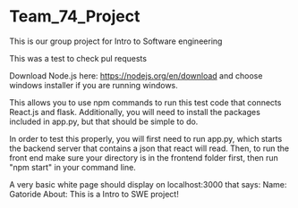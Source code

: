 # Team_74_Project
This is our group project for Intro to Software engineering

This was a test to check pul requests

Download Node.js here: https://nodejs.org/en/download
and choose windows installer if you are running windows.

This allows you to use npm commands to run this test code that connects React.js and flask. Additionally, you will need
to install the packages included in app.py, but that should be simple to do. 

In order to test this properly, you will first need to run app.py, which starts the backend server that contains a json that react will read. Then, to run the front end make sure your directory is in the frontend folder first, then run "npm start" in your command line.

A very basic white page should display on localhost:3000 that says:
Name: Gatoride
About: This is a Intro to SWE project!
